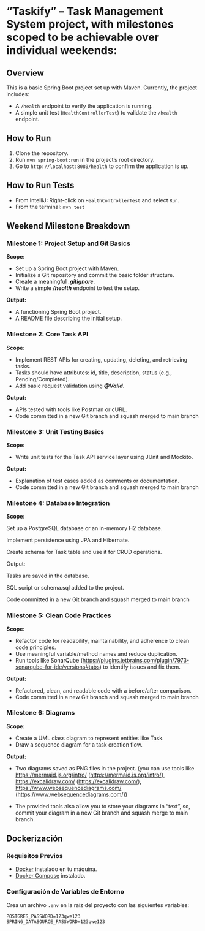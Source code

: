# “Taskify” – Task Management System project, with milestones scoped to be achievable over individual weekends:

## Overview
This is a basic Spring Boot project set up with Maven. Currently, the project includes:

- A `/health` endpoint to verify the application is running.
- A simple unit test (`HealthControllerTest`) to validate the `/health` endpoint.

## How to Run
1. Clone the repository.
2. Run `mvn spring-boot:run` in the project’s root directory.
3. Go to `http://localhost:8080/health` to confirm the application is up.

## How to Run Tests
- From IntelliJ: Right-click on `HealthControllerTest` and select `Run`.
- From the terminal: `mvn test`

## Weekend Milestone Breakdown

### Milestone 1: Project Setup and Git Basics

**Scope:**
* Set up a Spring Boot project with Maven.
* Initialize a Git repository and commit the basic folder structure.
* Create a meaningful ***.gitignore.***
* Write a simple ***/health*** endpoint to test the setup.

**Output:**
* A functioning Spring Boot project.
* A README file describing the initial setup.

### Milestone 2: Core Task API

**Scope:**

* Implement REST APIs for creating, updating, deleting, and retrieving tasks.
* Tasks should have attributes: id, title, description, status (e.g., Pending/Completed).
* Add basic request validation using ***@Valid***.

**Output:**

* APIs tested with tools like Postman or cURL.
* Code committed in a new Git branch and squash merged to main branch

### Milestone 3: Unit Testing Basics

**Scope:**

* Write unit tests for the Task API service layer using JUnit and Mockito.

**Output:**

* Explanation of test cases added as comments or documentation.
* Code committed in a new Git branch and squash merged to main branch

### Milestone 4: Database Integration

**Scope:**

Set up a PostgreSQL database or an in-memory H2 database.

Implement persistence using JPA and Hibernate.

Create schema for
Task
 table and use it for CRUD operations.

Output:

Tasks are saved in the database.

SQL script or
schema.sql
 added to the project.

Code committed in a new Git branch and squash merged to main branch

### Milestone 5: Clean Code Practices

**Scope:**

* Refactor code for readability, maintainability, and adherence to clean code principles.
* Use meaningful variable/method names and reduce duplication.
* Run tools like SonarQube (https://plugins.jetbrains.com/plugin/7973-sonarqube-for-ide/versions#tabs) to identify issues and fix them.

**Output:**

* Refactored, clean, and readable code with a before/after comparison.
* Code committed in a new Git branch and squash merged to main branch

### Milestone 6: Diagrams

**Scope:**

* Create a UML class diagram to represent entities like Task.
* Draw a sequence diagram for a task creation flow.

**Output:**

* Two diagrams saved as PNG files in the project. (you can use tools like
https://mermaid.js.org/intro/ (https://mermaid.js.org/intro/), https://excalidraw.com/ (https://excalidraw.com/), https://www.websequencediagrams.com/ (https://www.websequencediagrams.com/))

* The provided tools also allow you to store your diagrams in “text”, so, commit your diagram in a new Git branch and squash merge to main branch.

## Dockerización

### Requisitos Previos

- [Docker](https://www.docker.com/get-started) instalado en tu máquina.
- [Docker Compose](https://docs.docker.com/compose/install/) instalado.

### Configuración de Variables de Entorno

Crea un archivo `.env` en la raíz del proyecto con las siguientes variables:

```env
POSTGRES_PASSWORD=123qwe123
SPRING_DATASOURCE_PASSWORD=123qwe123
